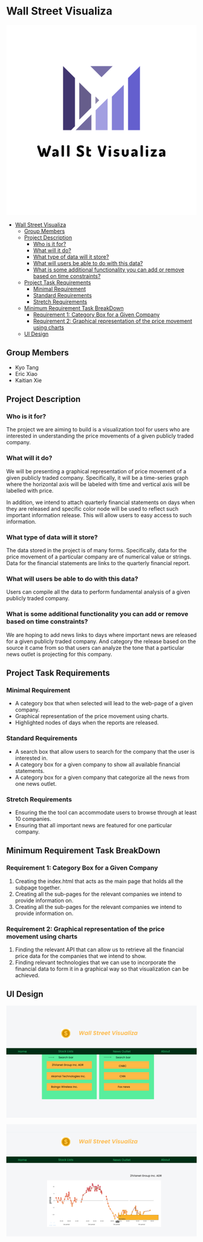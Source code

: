 # Wall Street Visualiza

![logo](logo.png)

- [Wall Street Visualiza](#wall-street-visualiza)
  - [Group Members](#group-members)
  - [Project Description](#project-description)
    - [Who is it for?](#who-is-it-for)
    - [What will it do?](#what-will-it-do)
    - [What type of data will it store?](#what-type-of-data-will-it-store)
    - [What will users be able to do with this data?](#what-will-users-be-able-to-do-with-this-data)
    - [What is some additional functionality you can add or remove based on time constraints?](#what-is-some-additional-functionality-you-can-add-or-remove-based-on-time-constraints)
  - [Project Task Requirements](#project-task-requirements)
    - [Minimal Requirement](#minimal-requirement)
    - [Standard Requirements](#standard-requirements)
    - [Stretch Requirements](#stretch-requirements)
  - [Minimum Requirement Task BreakDown](#minimum-requirement-task-breakdown)
    - [Requirement 1: Category Box for a Given Company](#requirement-1-category-box-for-a-given-company)
    - [Requirement 2: Graphical representation of the price movement using charts](#requirement-2-graphical-representation-of-the-price-movement-using-charts)
  - [UI Design](#ui-design)

## Group Members

- Kyo Tang
- Eric Xiao
- Kaitian Xie

## Project Description

### Who is it for?

The project we are aiming to build is a visualization tool for users who are interested in understanding the price movements of a given publicly traded company.

### What will it do?

We will be presenting a graphical representation of price movement of a given publicly traded company. Specifically, it will be a time-series graph where the horizontal axis will be labeled with time and vertical axis will be labelled with price.

In addition, we intend to attach quarterly financial statements on days when they are released and specific color node will be used to reflect such important information release. This will allow users to easy access to such information.

### What type of data will it store?

The data stored in the project is of many forms. Specifically, data for the price movement of a particular company are of numerical value or strings. Data for the financial statements are links to the quarterly financial report.

### What will users be able to do with this data?

Users can compile all the data to perform fundamental analysis of a given publicly traded company.

### What is some additional functionality you can add or remove based on time constraints?

We are hoping to add news links to days where important news are released for a given publicly traded company.  And category the release based on the source it came from so that users can analyze the tone that a particular news outlet is projecting for this company.

## Project Task Requirements

### Minimal Requirement

- A category box that when selected will lead to the web-page of a given company.
- Graphical representation of the price movement using charts.
- Highlighted nodes of days when the reports are released.

### Standard Requirements

- A search box that allow users to search for the company that the user is interested in.
- A category box for a given company to show all available financial statements.
- A category box for a given company that categorize all the news from one news outlet.

### Stretch Requirements

- Ensuring the the tool can accommodate users to browse through at least 10 companies.
- Ensuring that all important news are featured for one particular company.

## Minimum Requirement Task BreakDown

### Requirement 1: Category Box for a Given Company

1. Creating the index.html that acts as the main page that holds all the subpage together.
1. Creating all the sub-pages for the relevant companies we intend to provide information on.
1. Creating all the sub-pages for the relevant companies we intend to provide information on.

### Requirement 2: Graphical representation of the price movement using charts

1. Finding the relevant API that can allow us to retrieve all the financial price data for the companies that we intend to show.
1. Finding relevant technologies that we can use to incorporate the financial data to form it in a graphical way so that visualization can be achieved.

## UI Design

![UI 1](ui_1.png)

![UI 2](ui_2.png)

